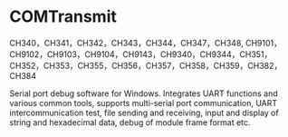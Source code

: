 # COMTransmit

CH340，CH341，CH342，CH343，CH344，CH347，CH348, CH9101，CH9102，CH9103，CH9104，CH9143，CH9340，CH9344，CH351，CH352，CH353，CH355，CH356，CH357，CH358，CH359，CH382，CH384
	
Serial port debug software for Windows. Integrates UART functions and various common tools, supports multi-serial port communication, UART intercommunication test, file sending and receiving, input and display of string and hexadecimal data, debug of module frame format etc.